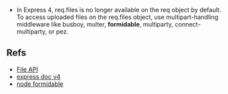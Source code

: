 

* In Express 4, req.files is no longer available on the req object by default. To access uploaded files on the req.files object, use multipart-handling middleware like busboy, multer, **formidable**, multiparty, connect-multiparty, or pez.



## Refs
* [File API](https://developer.mozilla.org/en-US/docs/Web/API/File/Using_files_from_web_applications)
* [express doc v4](https://expressjs.com/en/4x/api.html)
* [node formidable](https://github.com/node-formidable/node-formidable)
